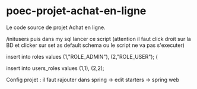 # poec-projet-achat-en-ligne
Le code source de projet Achat en ligne. 


/initusers 
puis dans my sql lancer ce script (attention il faut click droit sur la BD et clicker sur set as default schema ou le script ne va pas s'executer)

insert into roles values (1,"ROLE_ADMIN"),
(2,"ROLE_USER"); (

insert into users_roles values (1,1),
(2,2);











Config projet : il faut rajouter dans spring -> edit starters -> spring web
